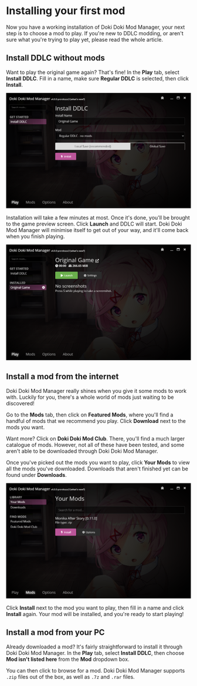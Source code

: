 # Installing your first mod

Now you have a working installation of Doki Doki Mod Manager, your next step is to choose a mod to play. If you're new to DDLC modding, or aren't sure what you're trying to play yet, please read the whole article.

## Install DDLC without mods

Want to play the original game again? That's fine! In the **Play** tab, select **Install DDLC**. Fill in a name, make sure **Regular DDLC** is selected, then click **Install**.

![Installing DDLC](../images/firstmod-vanilla.png)

Installation will take a few minutes at most. Once it's done, you'll be brought to the game preview screen. Click **Launch** and DDLC will start. Doki Doki Mod Manager will minimise itself to get out of your way, and it'll come back when you finish playing.

![Game preview screen](../images/firstmod-installview.png)

## Install a mod from the internet

Doki Doki Mod Manager really shines when you give it some mods to work with. Luckily for you, there's a whole world of mods just waiting to be discovered!

Go to the **Mods** tab, then click on **Featured Mods**, where you'll find a handful of mods that we recommend you play. Click **Download** next to the mods you want.

Want more? Click on **Doki Doki Mod Club**. There, you'll find a much larger catalogue of mods. However, not all of these have been tested, and some aren't able to be downloaded through Doki Doki Mod Manager.

Once you've picked out the mods you want to play, click **Your Mods** to view all the mods you've downloaded. Downloads that aren't finished yet can be found under **Downloads**.

![Your mod list](../images/firstmod-yourmods.png)

Click **Install** next to the mod you want to play, then fill in a name and click **Install** again. Your mod will be installed, and you're ready to start playing!

## Install a mod from your PC

Already downloaded a mod? It's fairly straightforward to install it through Doki Doki Mod Manager. In the **Play** tab, select **Install DDLC**, then choose **Mod isn't listed here** from the **Mod** dropdown box.

You can then click to browse for a mod. Doki Doki Mod Manager supports `.zip` files out of the box, as well as `.7z` and `.rar` files.
